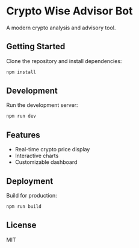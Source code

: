 # Crypto Wise Advisor Bot

A modern crypto analysis and advisory tool.

## Getting Started

Clone the repository and install dependencies:

```bash
npm install
```

## Development

Run the development server:

```bash
npm run dev
```

## Features

- Real-time crypto price display
- Interactive charts
- Customizable dashboard

## Deployment

Build for production:

```bash
npm run build
```

## License

MIT

